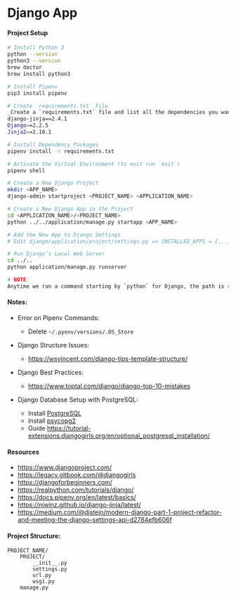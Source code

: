 # Django App


#### Project Setup
 ```bash
# Install Python 3
python --version
python3 --version
brew doctor
brew install python3

# Install Pipenv
pip3 install pipenv

# Create `requirements.txt` File
_Create a `requirements.txt` file and list all the dependencies you want to install_
django-jinja==2.4.1
Django==2.2.5
Jinja2==2.10.1

# Install Dependency Packages
pipenv install -r requirements.txt

# Activate the Virtual Environment (to exit run `exit`)
pipenv shell

# Create a New Django Project
mkdir <APP_NAME>
django-admin startproject <PROJECT_NAME> <APPLICATION_NAME>

# Create a New Django App in the Project
cd <APPLICATION_NAME>/<PROJECT_NAME>
python ../../application/manage.py startapp <APP_NAME>

# Add the New App to Django Settings
# Edit django/application/project/settings.py => INSTALLED_APPS = [..., '<PROJECT_NAME>.<APP_NAME>',]

# Run Django’s Local Web Server
cd ../..
python application/manage.py runserver

# NOTE:
Anytime we run a command starting by `python` for Django, the path is relative to the place `manage.py` exists.
```

#### Notes:

- Error on Pipenv Commands:
    + Delete `~/.pyenv/versions/.DS_Store`

- Django Structure Issues:
    + https://wsvincent.com/django-tips-template-structure/

- Django Best Practices:
    + https://www.toptal.com/django/django-top-10-mistakes

- Django Database Setup with PostgreSQL:
    + Install [PostgreSQL](https://pypi.org/project/postgres/)
    + Install [psycopg2](https://pypi.org/project/psycopg2/)
    + Guide https://tutorial-extensions.djangogirls.org/en/optional_postgresql_installation/


#### Resources
- https://www.djangoproject.com/
- https://legacy.gitbook.com/@djangogirls
- https://djangoforbeginners.com/
- https://realpython.com/tutorials/django/
- https://docs.pipenv.org/en/latest/basics/
- https://niwinz.github.io/django-jinja/latest/
- https://medium.com/@djstein/modern-django-part-1-project-refactor-and-meeting-the-django-settings-api-d2784efb606f




#### Project Structure:
```
PROJECT_NAME/
    PROJECT/
        __init__.py
        settings.py
        url.py
        wsgi.py
    manage.py
```


